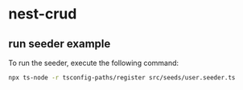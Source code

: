 # nest-crud

## run seeder example

To run the seeder, execute the following command:

```bash
npx ts-node -r tsconfig-paths/register src/seeds/user.seeder.ts
```
